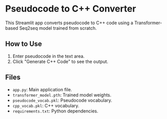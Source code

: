 # Pseudocode to C++ Converter

This Streamlit app converts pseudocode to C++ code using a Transformer-based Seq2seq model trained from scratch.

## How to Use
1. Enter pseudocode in the text area.
2. Click "Generate C++ Code" to see the output.

## Files
- `app.py`: Main application file.
- `transformer_model.pth`: Trained model weights.
- `pseudocode_vocab.pkl`: Pseudocode vocabulary.
- `cpp_vocab.pkl`: C++ vocabulary.
- `requirements.txt`: Python dependencies.
